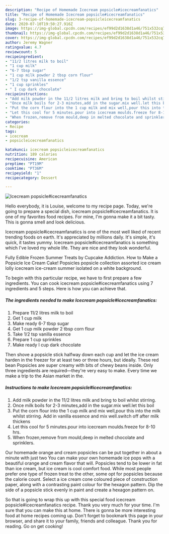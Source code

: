 ```yaml
---
description: "Recipe of Homemade Icecream popsicle#icecreamfanatics"
title: "Recipe of Homemade Icecream popsicle#icecreamfanatics"
slug: 3-recipe-of-homemade-icecream-popsicleicecreamfanatics
date: 2020-07-10T19:50:27.916Z
image: https://img-global.cpcdn.com/recipes/ef99d2d1638d1a46/751x532cq70/icecream-popsicleicecreamfanatics-recipe-main-photo.jpg
thumbnail: https://img-global.cpcdn.com/recipes/ef99d2d1638d1a46/751x532cq70/icecream-popsicleicecreamfanatics-recipe-main-photo.jpg
cover: https://img-global.cpcdn.com/recipes/ef99d2d1638d1a46/751x532cq70/icecream-popsicleicecreamfanatics-recipe-main-photo.jpg
author: Jeremy Wagner
ratingvalue: 4.7
reviewcount: 5
recipeingredient:
- "11/2 litres milk to boil"
- "1 cup milk"
- "6-7 tbsp sugar"
- "1 cup milk powder 2 tbsp corn flour"
- "1/2 tsp vanilla essence"
- "1 cup sprinkles"
- " I cup dark chocolate"
recipeinstructions:
- "Add milk powder in the 11/2 litres milk and bring to boil whilst stirring."
- "Once milk boils for 2-3 minutes,add in the sugar.mix well.let this boil"
- "Put the corn flour into the 1 cup milk and mix well,pour this into the milk whilst stirring. Add in vanilla essence and mix well.switch off after milk thickens"
- "Let this cool for 5 minutes.pour into icecream moulds.freeze for 8-10 hrs."
- "When frozen,remove from mould,deep in melted chocolate and sprinklers."
categories:
- Recipe
tags:
- icecream
- popsicleicecreamfanatics

katakunci: icecream popsicleicecreamfanatics 
nutrition: 189 calories
recipecuisine: American
preptime: "PT19M"
cooktime: "PT36M"
recipeyield: "1"
recipecategory: Dessert

---
```



![Icecream popsicle#icecreamfanatics](https://img-global.cpcdn.com/recipes/ef99d2d1638d1a46/751x532cq70/icecream-popsicleicecreamfanatics-recipe-main-photo.jpg)

Hello everybody, it is Louise, welcome to my recipe page. Today, we're going to prepare a special dish, icecream popsicle#icecreamfanatics. It is one of my favorites food recipes. For mine, I'm gonna make it a bit tasty. This is gonna smell and look delicious.

Icecream popsicle#icecreamfanatics is one of the most well liked of recent trending foods on earth. It's appreciated by millions daily. It's simple, it's quick, it tastes yummy. Icecream popsicle#icecreamfanatics is something which I've loved my whole life. They are nice and they look wonderful.

Fully Edible Frozen Summer Treats by Cupcake Addiction. How to Make a Popsicle Ice Cream Cake! Popsicles popsicle collection assorted ice cream lolly icecream ice-cream summer isolated on a white background.


To begin with this particular recipe, we have to first prepare a few ingredients. You can cook icecream popsicle#icecreamfanatics using 7 ingredients and 5 steps. Here is how you can achieve that.

<!--inarticleads1-->

##### The ingredients needed to make Icecream popsicle#icecreamfanatics:

1. Prepare 11/2 litres milk to boil
1. Get 1 cup milk
1. Make ready 6-7 tbsp sugar
1. Get 1 cup milk powder 2 tbsp corn flour
1. Take 1/2 tsp vanilla essence
1. Prepare 1 cup sprinkles
1. Make ready  I cup dark chocolate


Then shove a popsicle stick halfway down each cup and let the ice cream harden in the freezer for at least two or three hours, but ideally. These red bean Popsicles are super creamy with bits of chewy beans inside. Only three ingredients are required—they&#39;re very easy to make. Every time we make a trip to the Asian market in the. 

<!--inarticleads2-->

##### Instructions to make Icecream popsicle#icecreamfanatics:

1. Add milk powder in the 11/2 litres milk and bring to boil whilst stirring.
1. Once milk boils for 2-3 minutes,add in the sugar.mix well.let this boil
1. Put the corn flour into the 1 cup milk and mix well,pour this into the milk whilst stirring. Add in vanilla essence and mix well.switch off after milk thickens
1. Let this cool for 5 minutes.pour into icecream moulds.freeze for 8-10 hrs.
1. When frozen,remove from mould,deep in melted chocolate and sprinklers.


Our homemade orange and cream popsicles can be put together in about a minute with just two You can make your own homemade ice pops with a beautiful orange and cream flavor that will. Popsicles tend to be lower in fat than ice cream, but ice cream is cool comfort food. While most people prefer one type of frozen treat to the other, some opt for popsicles because the calorie count. Select a ice cream cone coloured piece of construction paper, along with a contrasting paint colour for the hexagon pattern. Dip the side of a popsicle stick evenly in paint and create a hexagon pattern on. 

So that is going to wrap this up with this special food icecream popsicle#icecreamfanatics recipe. Thank you very much for your time. I'm sure that you can make this at home. There is gonna be more interesting food at home recipes coming up. Don't forget to bookmark this page in your browser, and share it to your family, friends and colleague. Thank you for reading. Go on get cooking!
